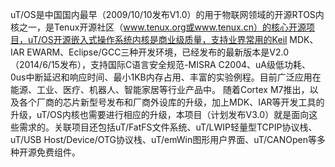 uT/OS是中国国内最早（2009/10/10发布V1.0）的用于物联网领域的开源RTOS内核之一，是Tenux开源社区（www.tenux.org或www.tenux.cn）的核心开源项目，uT/OS开源嵌入式操作系统内核是商业级质量，支持业界常用的Keil MDK、IAR EWARM、Eclipse/GCC三种开发环境，已经发布的最新版本是V2.0（2014/6/15发布），支持国际C语言安全规范-MISRA C2004、uA级低功耗、0us中断延迟和响应时间、最小1KB内存占用、丰富的实验例程。目前广泛应用在能源、工业、医疗、机器人、智能家居等行业产品中。 随着Cortex M7推出，以及各个厂商的芯片新型号发布和厂商外设库的升级，加上MDK、IAR等开发工具的升级，uT/OS内核也需要进行相应的升级，本项目（计划发布V3.0）就是面向这些需求的。关联项目还包括uT/FatFS文件系统、uT/LWIP轻量型TCPIP协议栈、uT/USB Host/Device/OTG协议栈、uT/emWin图形用户界面、uT/CANOpen等多种开源免费组件。
